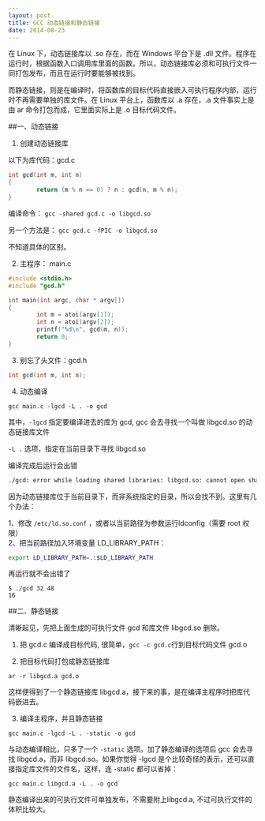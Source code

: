 ```yaml
---
layout: post
title: GCC 动态链接和静态链接
date: 2014-08-23
---
```


在 Linux 下，动态链接库以 .so 存在，而在 Windows 平台下是 .dll 文件。程序在运行时，根据函数入口调用库里面的函数。所以，动态链接库必须和可执行文件一同打包发布，而且在运行时要能够被找到。

而静态链接，则是在编译时，将函数库的目标代码直接嵌入可执行程序内部，运行时不再需要单独的库文件。在 Linux 平台上，函数库以 .a 存在，.a 文件事实上是由 ar 命令打包而成，它里面实际上是 .o 目标代码文件。

##一、动态链接

1. 创建动态链接库

以下为库代码：gcd.c

```c
int gcd(int m, int n)
{
        return (m % n == 0) ? n : gcd(n, m % n);
}
```

编译命令： `gcc -shared gcd.c -o libgcd.so`

另一个方法是： `gcc gcd.c -fPIC -o libgcd.so`

不知道具体的区别。

2. 主程序： main.c

```c
#include <stdio.h>
#include "gcd.h"

int main(int argc, char * argv[])
{
        int m = atoi(argv[1]);
        int n = atoi(argv[2]);
        printf("%d\n", gcd(m, n));
        return 0;
}
```

3. 别忘了头文件：gcd.h

```c
int gcd(int m, int n);
```

4. 动态编译

`gcc main.c -lgcd -L . -o gcd`

其中，`-lgcd` 指定要编译进去的库为 gcd, gcc 会去寻找一个叫做 libgcd.so 的动态链接库文件

`-L .` 选项，指定在当前目录下寻找 libgcd.so

编译完成后运行会出错

```bash
./gcd: error while loading shared libraries: libgcd.so: cannot open shared object file: No such file or directory
```

因为动态链接库位于当前目录下，而非系统指定的目录，所以会找不到。这里有几个办法：

1、修改 `/etc/ld.so.conf` ，或者以当前路径为参数运行ldconfig（需要 root 权限）   
2、把当前路径加入环境变量 LD_LIBRARY_PATH：

```bash
export LD_LIBRARY_PATH=.:$LD_LIBRARY_PATH
```

再运行就不会出错了

```
$ ./gcd 32 48
16
```

##二、静态链接

清晰起见，先把上面生成的可执行文件 gcd 和库文件 libgcd.so 删除。

1. 把 gcd.c 编译成目标代码, 很简单，`gcc -c gcd.c`行到目标代码文件 gcd.o

2. 把目标代码打包成静态链接库

`ar -r libgcd.a gcd.o`

这样便得到了一个静态链接库 libgcd.a，接下来的事，是在编译主程序时把库代码嵌进去。

3. 编译主程序，并且静态链接

`gcc main.c -lgcd -L . -static -o gcd`

与动态编译相比，只多了一个 `-static` 选项。加了静态编译的选项后 gcc 会去寻找 libgcd.a，而非 libgcd.so。如果你觉得 -lgcd 是个比较奇怪的表示，还可以直接指定库文件的文件名，这样，连 -static 都可以省掉：

`gcc main.c libgcd.a -L . -o gcd`

静态编译出来的可执行文件可单独发布，不需要附上libgcd.a, 不过可执行文件的体积比较大。
